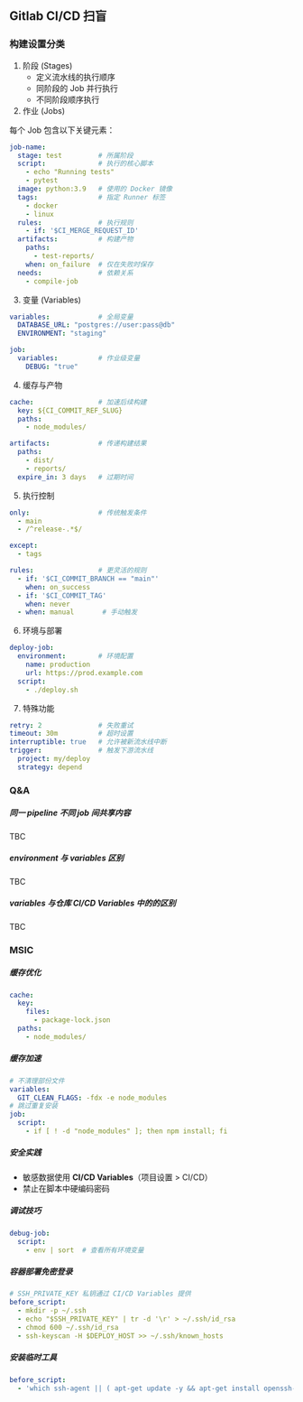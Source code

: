 ## Gitlab CI/CD 扫盲

### 构建设置分类

1. 阶段 (Stages)
   - 定义流水线的执行顺序
   - 同阶段的 Job 并行执行
   - 不同阶段顺序执行
2. 作业 (Jobs)

每个 Job 包含以下关键元素：

```yaml
job-name:
  stage: test         # 所属阶段
  script:             # 执行的核心脚本
    - echo "Running tests"
    - pytest
  image: python:3.9   # 使用的 Docker 镜像
  tags:               # 指定 Runner 标签
    - docker
    - linux
  rules:              # 执行规则
    - if: '$CI_MERGE_REQUEST_ID'
  artifacts:          # 构建产物
    paths:
      - test-reports/
    when: on_failure  # 仅在失败时保存
  needs:              # 依赖关系
    - compile-job
```

3. 变量 (Variables)

```yaml
variables:            # 全局变量
  DATABASE_URL: "postgres://user:pass@db"
  ENVIRONMENT: "staging"

job:
  variables:          # 作业级变量
    DEBUG: "true"
```


4. 缓存与产物

```yaml
cache:                # 加速后续构建
  key: ${CI_COMMIT_REF_SLUG}
  paths:
    - node_modules/

artifacts:            # 传递构建结果
  paths:
    - dist/
    - reports/
  expire_in: 3 days   # 过期时间
```


5. 执行控制

```yaml
only:                 # 传统触发条件
  - main
  - /^release-.*$/

except:
  - tags

rules:                # 更灵活的规则
  - if: '$CI_COMMIT_BRANCH == "main"'
    when: on_success
  - if: '$CI_COMMIT_TAG'
    when: never
  - when: manual       # 手动触发
```


6. 环境与部署

```yaml
deploy-job:
  environment:        # 环境配置
    name: production
    url: https://prod.example.com
  script:
    - ./deploy.sh
```


7. 特殊功能

```yaml
retry: 2              # 失败重试
timeout: 30m          # 超时设置
interruptible: true   # 允许被新流水线中断
trigger:              # 触发下游流水线
  project: my/deploy
  strategy: depend
```

### Q&A

##### 同一 pipeline 不同 job 间共享内容

TBC

##### environment 与 variables 区别

TBC

##### variables 与仓库 CI/CD Variables 中的的区别

TBC

### MSIC

##### 缓存优化

```yaml
cache:
  key:
    files:
      - package-lock.json
  paths:
    - node_modules/
```

##### 缓存加速

```yaml
# 不清理部份文件
variables:
  GIT_CLEAN_FLAGS: -fdx -e node_modules
# 跳过重复安装
job:
  script:
    - if [ ! -d "node_modules" ]; then npm install; fi
```

##### 安全实践

- 敏感数据使用 **CI/CD Variables**（项目设置 > CI/CD）
- 禁止在脚本中硬编码密码

##### 调试技巧

```yaml
debug-job:
  script:
    - env | sort  # 查看所有环境变量
```

##### 容器部署免密登录

```yaml
# SSH_PRIVATE_KEY 私钥通过 CI/CD Variables 提供
before_script:
  - mkdir -p ~/.ssh
  - echo "$SSH_PRIVATE_KEY" | tr -d '\r' > ~/.ssh/id_rsa
  - chmod 600 ~/.ssh/id_rsa
  - ssh-keyscan -H $DEPLOY_HOST >> ~/.ssh/known_hosts
```

##### 安装临时工具

```yaml
before_script:
  - 'which ssh-agent || ( apt-get update -y && apt-get install openssh-client -y )'
```

